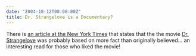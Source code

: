 ```yaml
---
date: "2004-10-12T00:00:00Z"
title: Dr. Strangelove is a Documentary?
---
```

There is [an article at the New York Times][1] that states that the the movie [Dr. Strangelove][2] was probably based on more fact than originally believed... an interesting read for those who liked the movie!

[1]: http://www.nytimes.com/2004/10/10/movies/10kapl.html?ex=1255147200&en=bf83a97a9e24885b&ei=5090&partner=rssuserland
[2]: http://www.imdb.com/title/tt0057012/
